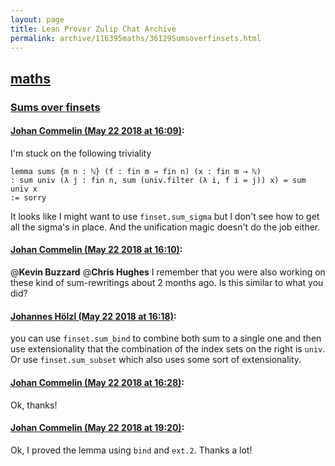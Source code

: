 ```yaml
---
layout: page
title: Lean Prover Zulip Chat Archive 
permalink: archive/116395maths/36129Sumsoverfinsets.html
---
```


## [maths](index.html)
### [Sums over finsets](36129Sumsoverfinsets.html)

#### [Johan Commelin (May 22 2018 at 16:09)](https://leanprover.zulipchat.com/#narrow/stream/116395-maths/topic/Sums%20over%20finsets/near/126924811):
I'm stuck on the following triviality
```lean
lemma sums {m n : ℕ} (f : fin m → fin n) (x : fin m → ℕ)
: sum univ (λ j : fin n, sum (univ.filter (λ i, f i = j)) x) = sum univ x
:= sorry
```
It looks like I might want to use `finset.sum_sigma` but I don't see how to get all the sigma's in place. And the unification magic doesn't do the job either.

#### [Johan Commelin (May 22 2018 at 16:10)](https://leanprover.zulipchat.com/#narrow/stream/116395-maths/topic/Sums%20over%20finsets/near/126924898):
@**Kevin Buzzard** @**Chris Hughes**  I remember that you were also working on these kind of sum-rewritings about 2 months ago. Is this similar to what you did?

#### [Johannes Hölzl (May 22 2018 at 16:18)](https://leanprover.zulipchat.com/#narrow/stream/116395-maths/topic/Sums%20over%20finsets/near/126925378):
you can use `finset.sum_bind` to combine both sum to a single one and then use extensionality that the combination of the index sets on the right is `univ`. Or use `finset.sum_subset`  which also uses some sort of extensionality.

#### [Johan Commelin (May 22 2018 at 16:28)](https://leanprover.zulipchat.com/#narrow/stream/116395-maths/topic/Sums%20over%20finsets/near/126925926):
Ok, thanks!

#### [Johan Commelin (May 22 2018 at 19:20)](https://leanprover.zulipchat.com/#narrow/stream/116395-maths/topic/Sums%20over%20finsets/near/126933905):
Ok, I proved the lemma using `bind` and `ext.2`. Thanks a lot!

